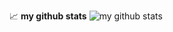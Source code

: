 📈 **my github stats**
<img src="https://github-readme-stats.vercel.app/api?username=marcineqr&show_icons=true&theme=algolia" alt="my github stats" />

